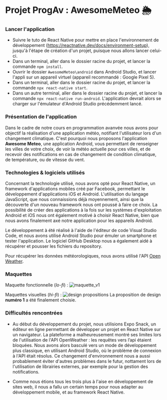 # Projet ProgAv : AwesomeMeteo 🌦️

### Lancer l'application
- Suivre le tuto de React Native pour mettre en place l'environnement de développement (https://reactnative.dev/docs/environment-setup), jusqu'à l'étape de création d'un projet, puisque nous allons lancer celui-ci.
- Dans un terminal, aller dans le dossier racine du projet, et lancer la commande `npm install`.
- Ouvrir le dossier `AwesomeMeteo\android` dans Android Studio, et lancer l'appli sur un appareil virtuel (appareil recommandé : Google Pixel 5).
- Dans un terminal, aller dans le dossier racine du projet, et lancer la commande `npx react-native start`.
- Dans un autre terminal, aller dans le dossier racine du projet, et lancer la commande `npx react-native run-android`.
L'application devrait alors se charger sur l'émulateur d'Android Studio précédemment lancé.


### Présentation de l'application
Dans le cadre de notre cours en programmation avanvée nous avons pour objectif la réalisation d'une application météo, notifiant l'utilisateur lors d'un changement climatique.
C'est pourquoi nous proposons l'application **Awesome Meteo**, une application Android, vous permettant de renseigner les villes de votre choix, de voir la météo actuelle pour ces villes, et de recevoir des notifications en cas de changement de condition climatique, de température, ou de vitesse du vent.


### Technologies & logiciels utilisés
Concernant la technologie utilisé, nous avons opté pour React Native, un framework d'applications mobiles créé par Facebook, permettant le développement d'applications iOS et Android. L'utilisation du langage JavaScript, que nous connaissions déjà moyennement, ainsi que la découverte d'un nouveau framework nous ont poussé à faire ce choix. La possibilité de créer des applications à la fois sur les systèmes d'exploitation Android et iOS nous ont également motivé à choisir React Native, bien que nous avons finalement axé notre application pour les appareils Android.

Le développement à été réalisé à l'aide de l'éditeur de code Visual Studio Code, et nous avons utilisé Android Studio pour émuler un smartphone et tester l'application.
Le logiciel GitHub Desktop nous a également aidé à récupérer et pousser les fichiers du repository.

Pour récupérer les données météorologiques, nous avons utilisé l'API [Open Weather](https://openweathermap.org/api).


### Maquettes
Maquette fonctionnelle (*lo-fi*) :
![maquette_v1](https://user-images.githubusercontent.com/103774810/212537857-6386f45f-feb5-4585-b3bb-0d157fd49306.png)

Maquettes visuelles (*hi-fi*) :
![design propositions](https://user-images.githubusercontent.com/103774810/212537862-f9cc762f-8c1a-4838-a494-231589672d84.png)
La proposition de design **numéro 1** a été finalement choisie.


### Difficultés rencontrées
- Au début du développement du projet, nous utilisions Expo Snack, un éditeur en ligne permettant de développer un projet en React Native sur un navigateur. La plateforme a malheureusement montré ses limites lors de l'utilisation de l'API OpenWeather : les requêtes vers l’api étaient bloquées. Nous avons alors basculé vers un mode de développement plus classique, en utilisant Android Studio, où le problème de connexion à l'API était résolus. Ce changement d'environnement nous a aussi probablement éviter d'autres problèmes dans le futur, nottament lors de l'utilisation de librairies externes, par exemple pour la gestion des notifications.

- Comme nous étions tous les trois plus à l'aise en développement de sites web, il nous a fallu un certain temps pour nous adapter au développement mobile, et au framework React Native.
